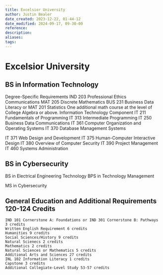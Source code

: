 ```yaml
---
title: Excelsior University
author: Justin Bealer
date_created: 2023-12-22, 01-44-12
date_modified: 2024-09-17, 09-30-00
reference: 
description: 
aliases: 
tags: 
---
```

# Excelsior University

## BS in Information Technology

Degree-Specific Requirements
  IND 203 Professional Ethics
  Communications
  MAT 205 Discrete Mathematics
  BUS 231 Business Data Literacy or MAT 201 Statistics
  One additional math course at the level of College Algebra or above.
Information Technology Component
  IT 211 Fundamentals of Programming
  IT 313 Intermediate Programming
  IT 250 Business Data Communications
  IT 361 Computer Organization and Operating Systems
  IT 370 Database Management Systems

  IT 371 Web Design and Development
  IT 375 Human-Computer Interactive Design
  IT 380 Overview of Computer Security
  IT 390 Project Management
  IT 460 Systems Administration

## BS in Cybersecurity

BS in Electrical Engineering Technology
BPS in Technology Management

MS in Cybersecurity

## General Education and Additional Requirements 120-124 Credits

    IND 101 Cornerstone A: Foundations or IND 301 Cornerstone B: Pathways 3 credits
    Written English Requirement 6 credits
    Humanities 9 credits
    Social Sciences/History 9 credits
    Natural Scienecs 2 credits
    Mathematics 2 credits
    Natural Sciences or Mathematics 5 credits
    Additional Arts and Sciences 27 credits
    INL 102 Information Literacy 1 credits
    Capstone 3 credits
    Additional Collegiate-Level Study 53-57 credits
